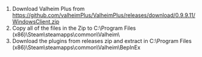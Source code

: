 1. Download Valheim Plus from https://github.com/valheimPlus/ValheimPlus/releases/download/0.9.9.11/WindowsClient.zip 
2. Copy all of the files in the Zip to C:\Program Files (x86)\Steam\steamapps\common\Valheim\  
3. Download the plugins from releases zip and extract in C:\Program Files (x86)\Steam\steamapps\common\Valheim\BepInEx
